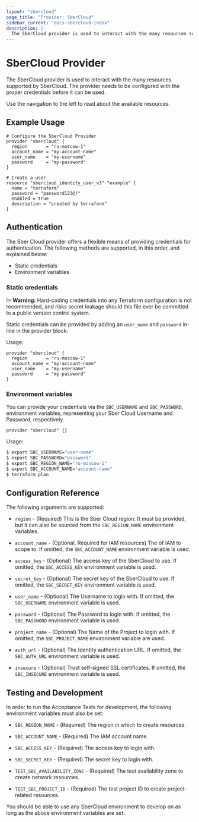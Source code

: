 ```yaml
---
layout: "sbercloud"
page_title: "Provider: SberCloud"
sidebar_current: "docs-sbercloud-index"
description: |-
  The SberCloud provider is used to interact with the many resources supported by SberCloud. The provider needs to be configured with the proper credentials before it can be used.
---
```


# SberCloud Provider

The SberCloud provider is used to interact with the
many resources supported by SberCloud. The provider needs to be configured
with the proper credentials before it can be used.

Use the navigation to the left to read about the available resources.

## Example Usage

```hcl
# Configure the SberCloud Provider
provider "sbercloud" {
  region       = "ru-moscow-1"
  account_name = "my-account-name"
  user_name    = "my-username"
  password     = "my-password"
}

# Create a user
resource "sbercloud_identity_user_v3" "example" {
  name = "terraform"
  password = "password123@!"
  enabled = true
  description = "created by terraform"
}
```

## Authentication

The Sber Cloud provider offers a flexible means of providing credentials for
authentication. The following methods are supported, in this order, and
explained below:

- Static credentials
- Environment variables

### Static credentials ###

!> **Warning:** Hard-coding credentials into any Terraform configuration is not
recommended, and risks secret leakage should this file ever be committed to a
public version control system.

Static credentials can be provided by adding an `user_name` and `password`
in-line in the provider block:

Usage:

```hcl
provider "sbercloud" {
  region       = "ru-moscow-1"
  account_name = "my-account-name"
  user_name    = "my-username"
  password     = "my-password"
}
```

### Environment variables

You can provide your credentials via the `SBC_USERNAME` and
`SBC_PASSWORD`, environment variables, representing your Sber
Cloud Username and Password, respectively.

```hcl
provider "sbercloud" {}
```

Usage:

```sh
$ export SBC_USERNAME="user-name"
$ export SBC_PASSWORD="password"
$ export SBC_REGION_NAME="ru-moscow-1"
$ export SBC_ACCOUNT_NAME="account-name"
$ terraform plan
```


## Configuration Reference

The following arguments are supported:

* `region` - (Required) This is the Sber Cloud region. It must be provided,
  but it can also be sourced from the `SBC_REGION_NAME` environment variables.

* `account_name` - (Optional, Required for IAM resources) The
  of IAM to scope to. If omitted, the `SBC_ACCOUNT_NAME` environment variable is used.

* `access_key` - (Optional) The access key of the SberCloud to use.
  If omitted, the `SBC_ACCESS_KEY` environment variable is used.

* `secret_key` - (Optional) The secret key of the SberCloud to use.
  If omitted, the `SBC_SECRET_KEY` environment variable is used.

* `user_name` - (Optional) The Username to login with. If omitted, the
  `SBC_USERNAME` environment variable is used.

* `password` - (Optional) The Password to login with. If omitted, the
  `SBC_PASSWORD` environment variable is used.

* `project_name` - (Optional) The Name of the Project to login with.
  If omitted, the `SBC_PROJECT_NAME` environment variable are used.

* `auth_url` - (Optional) The Identity authentication URL. If omitted, the
  `SBC_AUTH_URL` environment variable is used.

* `insecure` - (Optional) Trust self-signed SSL certificates. If omitted, the
  `SBC_INSECURE` environment variable is used.


## Testing and Development

In order to run the Acceptance Tests for development, the following environment
variables must also be set:

* `SBC_REGION_NAME` - (Required) The region in which to create resources.

* `SBC_ACCOUNT_NAME` - (Required) The IAM account name.

* `SBC_ACCESS_KEY` - (Required) The access key to login with.

* `SBC_SECRET_KEY` - (Required) The secret key to login with.

* `TEST_SBC_AVAILABILITY_ZONE` - (Required) The test availability zone to create network resources.

* `TEST_SBC_PROJECT_ID` - (Required) The test project ID to create project-related resources.


You should be able to use any SberCloud environment to develop on as long as the
above environment variables are set.

